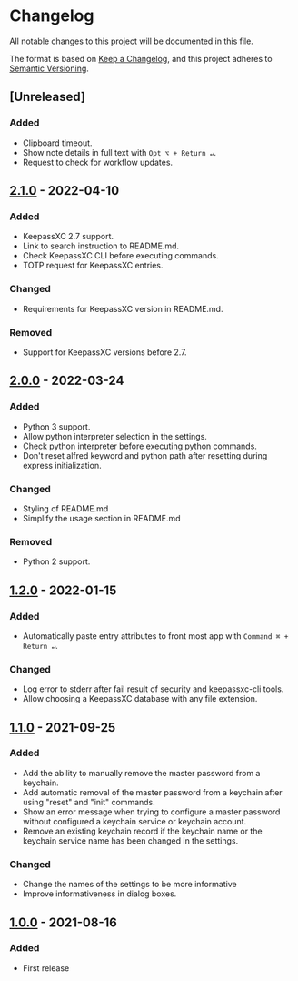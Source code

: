 # Changelog

All notable changes to this project will be documented in this file.

The format is based on [Keep a Changelog](https://keepachangelog.com/en/1.0.0/),
and this project adheres to [Semantic Versioning](https://semver.org/spec/v2.0.0.html).

## [Unreleased]

### Added 

- Clipboard timeout.
- Show note details in full text with `Opt ⌥ + Return ↵`.
- Request to check for workflow updates.

## [2.1.0] - 2022-04-10

### Added

- KeepassXC 2.7 support.
- Link to search instruction to README.md.
- Check KeepassXC CLI before executing commands.
- TOTP request for KeepassXC entries.

### Changed

- Requirements for KeepassXC version in README.md.

### Removed

- Support for KeepassXC versions before 2.7.

## [2.0.0] - 2022-03-24

### Added

- Python 3 support.
- Allow python interpreter selection in the settings.
- Check python interpreter before executing python commands.
- Don't reset alfred keyword and python path after resetting during express initialization.

### Changed

- Styling of README.md
- Simplify the usage section in README.md

### Removed

- Python 2 support.

## [1.2.0] - 2022-01-15

### Added

- Automatically paste entry attributes to front most app with `Command ⌘ + Return ↵`.

### Changed

- Log error to stderr after fail result of security and keepassxc-cli tools.
- Allow choosing a KeepassXC database with any file extension.

## [1.1.0] - 2021-09-25

### Added 

- Add the ability to manually remove the master password from a keychain.
- Add automatic removal of the master password from a keychain 
  after using "reset" and "init" commands.
- Show an error message when trying to configure a master password 
  without configured a keychain service or keychain account. 
- Remove an existing keychain record if the keychain name or the keychain 
  service name has been changed in the settings.

### Changed

- Change the names of the settings to be more informative
- Improve informativeness in dialog boxes.

## [1.0.0] - 2021-08-16

### Added

- First release

[2.1.0]: https://github.com/lxbrvr/alfred-keepassxc-workflow/compare/2.0.0...2.1.0
[2.0.0]: https://github.com/lxbrvr/alfred-keepassxc-workflow/compare/1.2.0...2.0.0
[1.2.0]: https://github.com/lxbrvr/alfred-keepassxc-workflow/compare/1.1.0...1.2.0
[1.1.0]: https://github.com/lxbrvr/alfred-keepassxc-workflow/compare/1.0.0...1.1.0
[1.0.0]: https://github.com/lxbrvr/alfred-keepassxc-workflow/releases/tag/1.0.0